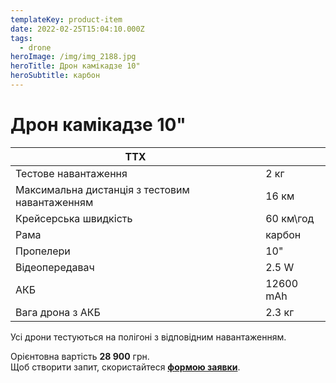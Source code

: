 ```yaml
---
templateKey: product-item
date: 2022-02-25T15:04:10.000Z
tags:
  - drone
heroImage: /img/img_2188.jpg
heroTitle: Дрон камікадзе 10"
heroSubtitle: карбон
---
```

# Дрон камікадзе 10"

| ТТХ                                            |           |
| ---------------------------------------------- | --------- |
| Тестове навантаження                           | 2 кг      |
| Максимальна дистанція з тестовим навантаженням | 16 км     |
| Крейсерська швидкість                          | 60 км\год |
| ﻿Рама                                          | карбон    |
| Пропелери                                      | 10"       |
| Відеопередавач                                 | 2.5 W     |
| АКБ                                            | 12600 mAh |
| Вага дрона з АКБ                               | 2.3 кг    |

Усі дрони тестуються на полігоні з відповідним навантаженням.

Орієнтовна вартість **28 900** грн.\
Щоб створити запит, скористайтеся <a href="https://docs.google.com/forms/d/e/1FAIpQLSflTILqQ9CENT9xGsnn4Ke6l-D-2m2yaclV2jH2pzXmjGk51w/viewform" target="_blank" rel="noopener noreferrer">**формою заявки**</a>. 
